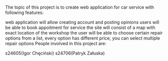 The topic of this project is to create web application for car service with following features:

web application will allow creating account and posting opinions
users will be able to book appoitment for service
the site will consist of a map with exact location of the workshop
the user will be able to choose certain repair options from a list, every option has different price, you can select multiple repair options
People involved in this project are:

s24605(Igor Chęciński)
s24706(Patryk Załuska)